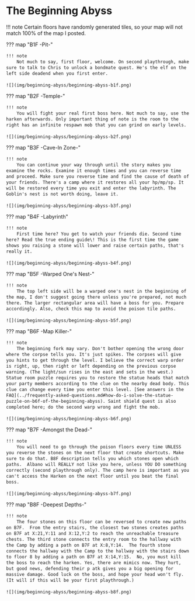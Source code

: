 # The Beginning Abyss

!!! note
    Certain floors have randomly generated tiles, so your map will not match 100% of the map I posted.

??? map "B1F -Pit-"

    !!! note
        Not much to say, first floor, welcome. On second playthrough, make sure to talk to Chris to unlock a bondmate quest. He's the elf on the left side deadend when you first enter.

    ![](img/beginning-abyss/beginning-abyss-b1f.png)

??? map "B2F -Temple-"

    !!! note
        You will fight your real first boss here. Not much to say, use the harken afterwards. Only important thing of note is the room to the right has an infinite respawn mob that you can grind on early levels.

    ![](img/beginning-abyss/beginning-abyss-b2f.png)

??? map "B3F -Cave-In Zone-"

    !!! note
        You can continue your way through until the story makes you examine the rocks. Examine it enough times and you can reverse time and proceed. Make sure you reverse time and find the cause of death of your friends. There's a camp where it restores all your hp/mp/sp. It will be restored every time you exit and enter the labyrinth. The Goblin's nest is not worth doing, leave it.

    ![](img/beginning-abyss/beginning-abyss-b3f.png)

??? map "B4F -Labyrinth"

    !!! note
        First time here? You get to watch your friends die. Second time here? Read the true ending guide\! This is the first time the game shows you raising a stone will lower and raise certain paths, that's really it.

    ![](img/beginning-abyss/beginning-abyss-b4f.png)

??? map "B5F -Warped One's Nest-"

    !!! note
        The top left side will be a warped one's nest in the beginning of the map, I don't suggest going there unless you're prepared, not much there. The larger rectangular area will have a boss for you. Prepare accordingly. Also, check this map to avoid the poison tile paths.

    ![](img/beginning-abyss/beginning-abyss-b5f.png)

??? map "B6F -Map Killer-"

    !!! note
        The beginning fork may vary. Don't bother opening the wrong door where the corpse tells you. It's just spikes. The corpses will give you hints to get through the level. I believe the correct warp order is right, up, then right or left depending on the previous corpse warning. (The light/sun rises in the east and sets in the west.) Statue room puzzle requires you to restore the statue heads that match your party members according to the clue on the nearby dead body. This clue can change every time you enter this level. [See answers in the FAQ](../frequently-asked-questions.md#how-do-i-solve-the-statue-puzzle-on-b6f-of-the-beginning-abyss). Saint shield quest is also completed here; do the second warp wrong and fight the mob.

    ![](img/beginning-abyss/beginning-abyss-b6f.png)

??? map "B7F -Amongst the Dead-"
    
    !!! note
        You will need to go through the poison floors every time UNLESS you reverse the stones on the next floor that create shortcuts. Make sure to do that. B8F description tells you which stones open which paths.  Albano will REALLY not like you here, unless YOU DO something correctly (second playthrough only). The camp here is important as you can't access the Harken on the next floor until you beat the final boss. 

    ![](img/beginning-abyss/beginning-abyss-b7f.png)

??? map "B8F -Deepest Depths-"

    !!! note
        The four stones on this floor can be reversed to create new paths on B7F.  From the entry stairs, the closest two stones creates paths on B7F at X:21,Y:11 and X:12,Y:2 to reach the unreachable treasure chests. The third stone connects the entry room to the hallway with the Camp by adding a path on B7F at X:8,Y:14.  The fourth stone connects the hallway with the Camp to the hallway with the stairs down to floor 8 by adding a path on B7F at X:14,Y:15.  No, you must kill the boss to reach the harken. Yes, there are mimics now. They hurt, but good news, defending their p atk gives you a big opening for massive damage. Good luck on the boss, and hope your head won't fly. (It will if this will be your first playthrough.)

    ![](img/beginning-abyss/beginning-abyss-b8f.png)
